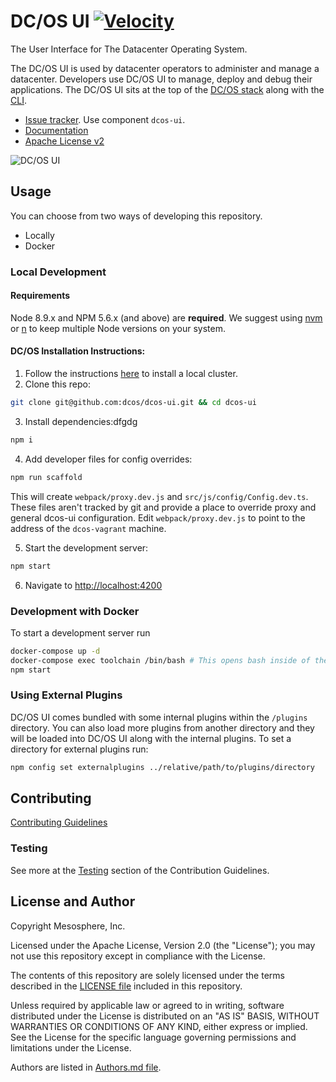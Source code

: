 # DC/OS UI [![Velocity](http://jenkins.mesosphere.com/buildStatus/icon?job=public-dcos-ui-master)](http://jenkins.mesosphere.com/view/DCOS%20UI/job/public-dcos-ui-master/)

The User Interface for The Datacenter Operating System.

The DC/OS UI is used by datacenter operators to administer and manage a datacenter. Developers use DC/OS UI to manage, deploy and debug their applications. The DC/OS UI sits at the top of the [DC/OS stack](https://dcos.io/docs/latest/overview/architecture/) along with the [CLI](github.com/dcos/dcos-cli).

* [Issue tracker](https://jira.dcos.io). Use component `dcos-ui`.
* [Documentation](https://dcos.io/docs/latest/usage/webinterface/)
* [Apache License v2](./LICENSE)

![DC/OS UI](./.github/dcos-ui.gif)

## Usage

You can choose from two ways of developing this repository.
- Locally
- Docker

### Local Development
#### Requirements

Node 8.9.x and NPM 5.6.x (and above) are **required**. We suggest using [nvm](https://github.com/creationix/nvm) or [n](https://github.com/tj/n) to keep multiple Node versions on your system.

#### DC/OS Installation Instructions:
1. Follow the instructions [here](https://github.com/dcos/dcos-vagrant) to install a local cluster.
2. Clone this repo:

  ```sh
  git clone git@github.com:dcos/dcos-ui.git && cd dcos-ui
  ```

3. Install dependencies:dfgdg

  ```sh
  npm i
  ```

4. Add developer files for config overrides:

  ```sh
  npm run scaffold
  ```
  This will create `webpack/proxy.dev.js` and `src/js/config/Config.dev.ts`. These files aren't tracked by git and provide a place to override proxy and general dcos-ui configuration. Edit `webpack/proxy.dev.js` to point to the  address of the `dcos-vagrant` machine.

5. Start the development server:

  ```sh
  npm start
  ```

6. Navigate to [http://localhost:4200](http://localhost:4200)

### Development with Docker

To start a development server run

```sh
docker-compose up -d
docker-compose exec toolchain /bin/bash # This opens bash inside of the docker container
npm start
```

### Using External Plugins

DC/OS UI comes bundled with some internal plugins within the `/plugins` directory. You can also load more plugins from another directory and they will be loaded into DC/OS UI along with the internal plugins. To set a directory for external plugins run:
```sh
npm config set externalplugins ../relative/path/to/plugins/directory
```

## Contributing

[Contributing Guidelines](./CONTRIBUTING.md)

### Testing

See more at the [Testing](./CONTRIBUTING.md#testing) section of the Contribution Guidelines.

## License and Author

Copyright Mesosphere, Inc.

Licensed under the Apache License, Version 2.0 (the "License");
you may not use this repository except in compliance with the License.

The contents of this repository are solely licensed under the terms described in the [LICENSE file](./LICENSE) included in this repository.

Unless required by applicable law or agreed to in writing, software
distributed under the License is distributed on an "AS IS" BASIS,
WITHOUT WARRANTIES OR CONDITIONS OF ANY KIND, either express or implied.
See the License for the specific language governing permissions and
limitations under the License.

Authors are listed in [Authors.md file](./Authors.md).
